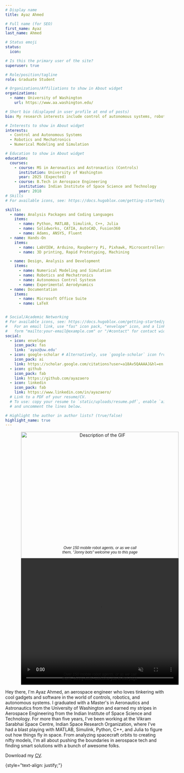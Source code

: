 ```yaml
---
# Display name
title: Ayaz Ahmed

# Full name (for SEO)
first_name: Ayaz
last_name: Ahmed

# Status emoji
status:
  icon: 

# Is this the primary user of the site?
superuser: true

# Role/position/tagline
role: Graduate Student

# Organizations/Affiliations to show in About widget
organizations:
  - name: University of Washington
    url: https://www.aa.washington.edu/

# Short bio (displayed in user profile at end of posts)
bio: My research interests include control of autonomous systems, robotics, Mechatronics, Numerical Modeling and Simulation.

# Interests to show in About widget
interests:
  - Control and Autonomous Systems
  - Robotics and Mechatronics
  - Numerical Modeling and Simulation

# Education to show in About widget
education:
  courses:
    - course: MS in Aeronautics and Astronautics (Controls)
      institution: University of Washington
      year: 2025 (Expected)
    - course: B.Tech in Aerospace Engineering
      institution: Indian Institute of Space Science and Technology
      year: 2018
# Skills
# For available icons, see: https://docs.hugoblox.com/getting-started/page-builder/#icons

skills:
  - name: Analysis Packages and Coding Languages
    items:
      - name: Python, MATLAB, Simulink, C++, Julia
      - name: Solidworks, CATIA, AutoCAD, Fusion360
      - name: Adams, ANSYS, Fluent
  - name: Hands-On
    items:
      - name: LabVIEW, Arduino, Raspberry Pi, Pixhawk, Microcontrollers
      - name: 3D printing, Rapid Prototyping, Machining

  - name: Design, Analysis and Development
    items:
      - name: Numerical Modeling and Simulation
      - name: Robotics and Mechatronics
      - name: Autonomous Control Systesm
      - name: Experimental Aerodynamics
  - name: Documentation
    items:
      - name: Microsoft Office Suite
      - name: LaTeX


# Social/Academic Networking
# For available icons, see: https://docs.hugoblox.com/getting-started/page-builder/#icons
#   For an email link, use "fas" icon pack, "envelope" icon, and a link in the
#   form "mailto:your-email@example.com" or "/#contact" for contact widget.
social:
  - icon: envelope
    icon_pack: fas
    link: 'ayaz@uw.edu'
  - icon: google-scholar # Alternatively, use `google-scholar` icon from `ai` icon pack
    icon_pack: ai
    link: https://scholar.google.com/citations?user=a18Av5QAAAAJ&hl=en
  - icon: github
    icon_pack: fab
    link: https://github.com/ayazaero
  - icon: linkedin
    icon_pack: fab
    link: https://www.linkedin.com/in/ayazaero/
  # Link to a PDF of your resume/CV.
  # To use: copy your resume to `static/uploads/resume.pdf`, enable `ai` icons in `params.yaml`,
  # and uncomment the lines below.

# Highlight the author in author lists? (true/false)
highlight_name: true
---
```


<div style="text-align: center; padding: 0 10%">
    <div style="position: relative; display: inline-block;">
        <img src="/uploads/hi.gif" alt="Description of the GIF" width="500" height="400" style="display: block; margin: 0 auto;">
        <p style="position: absolute; bottom: 0; left: 50%; transform: translateX(-50%); font-family: 'Arial', sans-serif; font-size: 12px; max-width: 300px; font-style: italic ">Over 150 mobile robot agents, or as we call them, "Jonny bots" welcome you to this page</p>
    </div>
</div>

<div style="text-align: center; padding: 0 10%;">
    <div style="position: relative; display: inline-block;">
        <video autoplay loop muted width="500" height="400" style="display: block; margin: 0 auto;">
            <source src="/uploads/hi.mp4" type="video/mp4">
            <!-- Add additional source elements for other video formats if needed (e.g., WebM, Ogg) -->
            Your browser does not support the video tag.
        </video>
        <p style="position: absolute; bottom: 0; left: 50%; transform: translateX(-50%); font-family: 'Arial', sans-serif; font-size: 12px; max-width: 300px; font-style: italic;">Over 150 mobile robot agents, or as we call them, 'Jonny bots,' welcome you to this page</p>
    </div>
</div>




Hey there, I'm Ayaz Ahmed, an aerospace engineer who loves tinkering with cool gadgets and software in the world of controls, robotics, and autonomous systems. I graduated with a Master's in Aeronautics and Astronautics from the University of Washington and earned my stripes in Aerospace Engineering from the Indian Institute of Space Science and Technology. For more than five years, I've been working at the Vikram Sarabhai Space Centre, Indian Space Research Organization, where I've had a blast playing with MATLAB, Simulink, Python, C++, and Julia to figure out how things fly in space. From analyzing spacecraft orbits to creating nifty models, I'm all about pushing the boundaries in aerospace tech and finding smart solutions with a bunch of awesome folks.

<i class="fas fa-download  pr-1 fa-fw"></i> Download my <a href="/uploads/Resume_Ayaz_Website.pdf" target="_blank">CV</a>.</p>

{style="text-align: justify;"}

